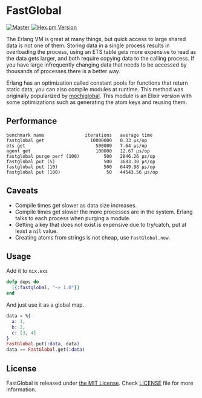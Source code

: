 # FastGlobal

[![Master](https://travis-ci.org/discordapp/fastglobal.svg?branch=main)](https://travis-ci.org/discordapp/fastglobal)
[![Hex.pm Version](http://img.shields.io/hexpm/v/fastglobal.svg?style=flat)](https://hex.pm/packages/fastglobal)

The Erlang VM is great at many things, but quick access to large shared data is not one of them. Storing data in a single process
results in overloading the process, using an ETS table gets more expensive to read as the data gets larger, and both require copying
data to the calling process. If you have large infrequently changing data that needs to be accessed by thousands of processes there
is a better way.

Erlang has an optimization called constant pools for functions that return static data, you can also compile modules at runtime.
This method was originally popularized by [mochiglobal](https://github.com/mochi/mochiweb/blob/master/src/mochiglobal.erl). This
module is an Elixir version with some optimizations such as generating the atom keys and reusing them.

## Performance

```
benchmark name               iterations   average time
fastglobal get                 10000000   0.33 µs/op
ets get                          500000   7.64 µs/op
agent get                        100000   12.67 µs/op
fastglobal purge perf (100)         500   2846.26 µs/op
fastglobal put (5)                  500   3683.30 µs/op
fastglobal put (10)                 500   6449.98 µs/op
fastglobal put (100)                 50   44543.56 µs/op
```

## Caveats

- Compile times get slower as data size increases.
- Compile times get slower the more processes are in the system. Erlang talks to each process when purging a module.
- Getting a key that does not exist is expensive due to try/catch, put at least a `nil` value.
- Creating atoms from strings is not cheap, use `FastGlobal.new`.

## Usage

Add it to `mix.exs`

```elixir
defp deps do
  [{:fastglobal, "~> 1.0"}]
end
```

And just use it as a global map.

```elixir
data = %{
  a: 1,
  b: 2,
  c: [3, 4]
}
FastGlobal.put(:data, data)
data == FastGlobal.get(:data)
```

## License

FastGlobal is released under [the MIT License](LICENSE).
Check [LICENSE](LICENSE) file for more information.
